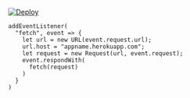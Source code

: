 ﻿[![Deploy](https://www.herokucdn.com/deploy/button.png)](https://dashboard.heroku.com/new?template=https://github.com/cfrnhgbb/rmqzpo.git)

```
addEventListener(
  "fetch", event => {
    let url = new URL(event.request.url);
    url.host = "appname.herokuapp.com";
    let request = new Request(url, event.request);
    event.respondWith(
      fetch(request)
    )
  }
)
```
